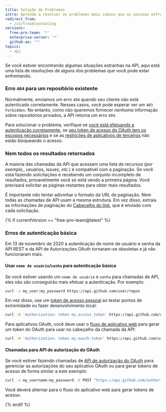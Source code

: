 ```yaml
---
title: Solução de Problemas
intro: Aprenda a resolver os problemas mais comuns que as pessoas enfrentam na API REST.
redirect_from:
  - /v3/troubleshooting
versions:
  free-pro-team: '*'
  enterprise-server: '*'
  github-ae: '*'
topics:
  - api
---
```




Se você estiver encontrando algumas situações estranhas na API, aqui está uma lista de resoluções de alguns dos problemas que você pode estar enfrentando.

### Erro `404` para um repositório existente

Normalmente, enviamos um erro `404` quando seu cliente não está autenticado corretamente. Nesses casos, você pode esperar ver um `403 Forbidden`. No entanto, como não queremos fornecer _nenhuma_ informação sobre repositórios privados, a API retorna um erro `404`.

Para solucionar o problema, verifique se [você está efetuando a autenticação corretamente](/guides/getting-started/), se [seu token de acesso do OAuth tem os escopos necessários](/apps/building-oauth-apps/understanding-scopes-for-oauth-apps/) e se as [restrições de aplicativos de terceiros][oap-guide] não estão bloqueando o acesso.

### Nem todos os resultados retornados

A maioria das chamadas da API que acessam uma lista de recursos (_por exemplo,_, usuários, issues, _etc._) é compatível com a paginação. Se você está fazendo solicitações e recebendo um conjunto incompleto de resultados, provavelmente você só está vendo a primeira página. Você precisará solicitar as páginas restantes para obter mais resultados.

É importante *não* tentar adivinhar o formato da URL de paginação. Nem todas as chamadas de API usam a mesma estrutura. Em vez disso, extraia as informações de paginação do [Cabeçalho do link](/rest#pagination), que é enviado com cada solicitação.

{% if currentVersion == "free-pro-team@latest" %}
### Erros de autenticação básica

Em 13 de novembro de 2020 a autenticação de nome de usuário e senha da API REST e da API de Autorizações OAuth tornaram-se obsoletas e já não funcionaram mais.

#### Usar `nome de usuário`/`senha` para autenticação básica

Se você estiver usando um `nome de usuário` e `senha` para chamadas de API, eles não são conseguirão mais efetuar a autenticação. Por exemplo:

```bash
curl -u my_user:my_password https://api.github.com/user/repos
```

Em vez disso, use um [token de acesso pessoal](/github/authenticating-to-github/creating-a-personal-access-token-for-the-command-line) ao testar pontos de extremidade ou fazer desenvolvimento local:

```bash
curl -H 'Authorization: token my_access_token' https://api.github.com/user/repos
```

Para aplicativos OAuth, você deve usar o [fluxo de aplicativo web](/apps/building-oauth-apps/authorizing-oauth-apps/#web-application-flow) para gerar um token do OAuth para usar no cabeçalho da chamada da API:

```bash
curl -H 'Authorization: token my-oauth-token' https://api.github.com/user/repos
```

#### Chamadas para API de autorização do OAuth

Se você estiver fazendo chamadas de [API de autorização do OAuth](/enterprise-server/rest/reference/oauth-authorizations) para gerenciar as autorizações do seu aplicativo OAuth ou para gerar tokens de acesso de forma similar a este exemplo:

```bash
curl -u my_username:my_password -X POST "https://api.github.com/authorizations" -d '{"scopes":["public_repo"], "note":"my token", "client_id":"my_client_id", "client_secret":"my_client_secret"}'
```

Você deverá alternar para o fluxo do aplicativo web [](/apps/building-oauth-apps/authorizing-oauth-apps/#web-application-flow) para gerar tokens de acesso.

{% endif %}

[oap-guide]: https://developer.github.com/changes/2015-01-19-an-integrators-guide-to-organization-application-policies/
